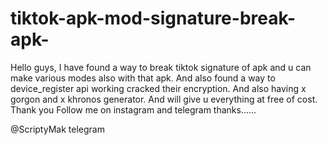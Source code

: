 # tiktok-apk-mod-signature-break-apk-

Hello guys, I have found a way to break tiktok signature of apk and u can make various modes also with that apk. And also found a way to device_register api working cracked their encryption. And also having x gorgon and x khronos generator. And will give u everything at free of cost. Thank you 
Follow me on instagram and telegram thanks......

@ScriptyMak telegram

